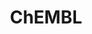 ---
bigquery: https://console.cloud.google.com/bigquery?p=patents-public-data&d=ebi_chembl&page=dataset
citation: '"The ChEMBL database in 2017." Anna Gaulton, Anne Hersey, Michał Nowotka,
  A Patrícia Bento, Jon Chambers, David Mendez, Prudence Mutowo, Francis Atkinson,
  Louisa J Bellis, Elena Cibrián-Uhalte, Mark Davies, Nathan Dedman, Anneli Karlsson,
  María Paula Magariños, John P Overington, George Papadatos, Ines Smit, Andrew R
  Leach Nucleic acids Research (2017) 45 (Database Issue), D945-D954'
contributors: European Bioinformatics Institute
cost: None
description: ChEMBL Data is a manually curated database of small molecules used in
  drug discovery, including information about existing patented drugs.
documentation: 'schema: https://www.ebi.ac.uk/chembl/db_schema


  '
last_edit: Mon, 04 Apr 2022 19:07:30 GMT
location: https://console.cloud.google.com/marketplace/product/google_patents_public_datasets/chembl
maintained_by: EMBL-EBI, an outstation of European Molecular Biology Laboratory
related_publications: '

  ChEMBL: towards direct deposition of bioassay data.


  Mendez D, Gaulton A, Bento AP, Chambers J, De Veij M, Félix E, Magariños MP, Mosquera
  JF, Mutowo P, Nowotka M, Gordillo-Marañón M, Hunter F, Junco L, Mugumbate G, Rodriguez-Lopez
  M, Atkinson F, Bosc N, Radoux CJ, Segura-Cabrera A, Hersey A, Leach AR.


  — Nucleic Acids Res. 2019; 47(D1):D930-D940. doi: 10.1093/nar/gky1075

  '
schema_fields: '[''doc_type'', ''assay_class_id'', ''l2'', ''cell_source_tax_id'',
  ''component_synonym'', ''protein_class_desc'', ''parameter_value'', ''cell_source_tissue'',
  ''rgid'', ''assay_test_type'', ''domain_name'', ''assay_cell_type'', ''activity_comment'',
  ''description'', ''route'', ''indication_class'', ''downgraded'', ''warning_description'',
  ''site_name'', ''acd_most_bpka'', ''indref_id'', ''confidence_score'', ''sequence'',
  ''enzyme_tid'', ''acd_logd'', ''parenteral'', ''protclasssyn_id'', ''molfile'',
  ''first_approval'', ''mechanism_comment'', ''site_id'', ''oral'', ''pref_name'',
  ''pchembl_value'', ''usan_stem_definition'', ''component_type'', ''innovator_company'',
  ''assay_strain'', ''l5'', ''natural_product'', ''compsyn_id'', ''qudt_units'', ''molecular_species'',
  ''class_level'', ''company'', ''protein_class_synonym'', ''prodrug'', ''published_value'',
  ''polymer_flag'', ''src_id'', ''data_validity_comment'', ''patent_use_code'', ''withdrawn_year'',
  ''stem'', ''cell_id'', ''cl_lincs_id'', ''enzyme_name'', ''abstract'', ''disease_efficacy'',
  ''parent_go_id'', ''uo_units'', ''hrac_code'', ''compound_name'', ''last_active'',
  ''smid'', ''irac_code'', ''mecref_id'', ''chirality'', ''journal'', ''ingredient'',
  ''result_flag'', ''potential_duplicate'', ''db_version'', ''smarts'', ''ref_url'',
  ''aspect'', ''mc_organism'', ''variant_id'', ''level3'', ''curated_by'', ''comments'',
  ''assay_param_id'', ''mw_monoisotopic'', ''clo_id'', ''assay_organism'', ''patent_no'',
  ''drug_substance_flag'', ''met_conversion'', ''rtb'', ''num_ro5_violations'', ''strength'',
  ''structure_type'', ''mw_freebase'', ''standard_upper_value'', ''ddd_units'', ''ref_id'',
  ''action_type'', ''path'', ''activity_count'', ''availability_type'', ''ddd_id'',
  ''previous_company'', ''tbl'', ''patent_id'', ''confidence'', ''therapeutic_flag'',
  ''related_tid'', ''first_in_class'', ''level4_description'', ''mc_tax_id'', ''metabolite_record_id'',
  ''major_class'', ''active_molregno'', ''alert_name'', ''predbind_id'', ''src_description'',
  ''mol_atc_id'', ''product_id'', ''mechanism_of_action'', ''stat'', ''standard_inchi'',
  ''updated_on'', ''cx_logd'', ''molsyn_id'', ''set_name'', ''withdrawn_country'',
  ''dosed_ingredient'', ''l3'', ''entity_id'', ''l8'', ''standard_text_value'', ''nda_type'',
  ''comp_go_id'', ''domain_description'', ''synonyms'', ''hrac_class_id'', ''acd_most_apka'',
  ''pubmed_id'', ''assay_tissue'', ''sitecomp_id'', ''mc_target_type'', ''level4'',
  ''creation_date'', ''annotation'', ''parent_id'', ''entity_type'', ''withdrawn_class'',
  ''job_id'', ''level2'', ''l4'', ''metref_id'', ''title'', ''assay_subcellular_fraction'',
  ''domain_id'', ''parameter_type'', ''res_stem_id'', ''lle'', ''dosage_form'', ''cx_logp'',
  ''cell_name'', ''caloha_id'', ''ass_cls_map_id'', ''assay_type'', ''efo_term'',
  ''priority'', ''target_type'', ''bao_format'', ''label'', ''standard_units'', ''species_group_flag'',
  ''inorganic_flag'', ''withdrawn_reason'', ''normal_range_max'', ''relationship_type'',
  ''warning_id'', ''canonical_smiles'', ''ad_type'', ''usan_year'', ''published_type'',
  ''relationship_desc'', ''isoform'', ''last_page'', ''tax_id'', ''mc_target_accession'',
  ''standard_relation'', ''assay_id'', ''usan_substem'', ''hba_lipinski'', ''helm_notation'',
  ''doi'', ''hbd_lipinski'', ''aidx'', ''domain_type'', ''year'', ''warning_class'',
  ''volume'', ''usan_stem_id'', ''withdrawn_flag'', ''num_lipinski_ro5_violations'',
  ''doc_id'', ''subgroup'', ''alogp'', ''usan_stem'', ''mesh_id'', ''num_alerts'',
  ''source_domain_id'', ''relation'', ''mec_id'', ''frac_class_id'', ''updated_by'',
  ''authors'', ''substrate_record_id'', ''who_extra'', ''topical'', ''class_type'',
  ''molregno'', ''co_stem_id'', ''applicant_full_name'', ''full_mwt'', ''mutation'',
  ''cx_most_bpka'', ''chembl_id'', ''aromatic_rings'', ''tissue_id'', ''pathway_id'',
  ''end_position'', ''db_source'', ''as_id'', ''ap_id'', ''level1_description'', ''organism'',
  ''assay_source'', ''mol_irac_id'', ''type'', ''black_box_warning'', ''uberon_id'',
  ''definition'', ''bto_id'', ''bei'', ''relationship'', ''full_molformula'', ''mol_frac_id'',
  ''atc_code'', ''protein_class_id'', ''log_id'', ''publication_number'', ''alert_id'',
  ''src_compound_id'', ''first_page'', ''cidx'', ''site_residues'', ''actsm_id'',
  ''l1'', ''orig_description'', ''parent_type'', ''cellosaurus_id'', ''compd_id'',
  ''selectivity_comment'', ''idx'', ''standard_inchi_key'', ''activity_id'', ''target_desc'',
  ''oc_id'', ''text_value'', ''target_mapping'', ''approval_date'', ''cx_most_apka'',
  ''frac_code'', ''level1'', ''ddd_admr'', ''le'', ''molecular_mechanism'', ''issue'',
  ''warning_year'', ''published_units'', ''src_assay_id'', ''submission_date'', ''country'',
  ''pathway_key'', ''targrel_id'', ''published_relation'', ''max_phase'', ''standard_type'',
  ''formulation_id'', ''biocomp_id'', ''delist_flag'', ''molecule_type'', ''acd_logp'',
  ''met_id'', ''cpd_str_alert_id'', ''hba'', ''level2_description'', ''go_id'', ''prod_pat_id'',
  ''version'', ''standard_value'', ''sei'', ''drug_product_flag'', ''normal_range_min'',
  ''prediction_method'', ''assay_tax_id'', ''accession'', ''mol_hrac_id'', ''short_name'',
  ''patent_expire_date'', ''stem_class'', ''cell_description'', ''met_comment'', ''bao_endpoint'',
  ''cell_ontology_id'', ''ddd_value'', ''std_act_id'', ''warnref_id'', ''units'',
  ''ref_type'', ''max_phase_for_ind'', ''comp_class_id'', ''drugind_id'', ''syn_type'',
  ''qed_weighted'', ''parent_molregno'', ''src_short_name'', ''l6'', ''curation_comment'',
  ''ro3_pass'', ''l7'', ''drug_record_id'', ''research_stem'', ''source'', ''start_position'',
  ''toid'', ''alert_set_id'', ''name'', ''level3_description'', ''tid'', ''status'',
  ''upper_value'', ''assay_desc'', ''assay_category'', ''heavy_atoms'', ''tid_fixed'',
  ''trade_name'', ''efo_id'', ''value'', ''record_id'', ''compound_key'', ''cell_source_organism'',
  ''homologue'', ''irac_class_id'', ''psa'', ''direct_interaction'', ''who_name'',
  ''ddd_comment'', ''warning_type'', ''warning_country'', ''binding_site_comment'',
  ''level5'', ''chebi_par_id'', ''bao_id'', ''component_id'', ''ridx'', ''mesh_heading'',
  ''hbd'', ''standard_flag'', ''targcomp_id'', ''sequence_md5sum'', ''active_ingredient'',
  ''mc_target_name'']'
shortname: chembl
tags:
- biotechnology
- health
- chemical
- bioinformatics
- medical
terms_of_use: CC BY-SA 3.0
title: ChEMBL
uuid: e232a192-965c-4ec9-904c-155b6dfe56c5
---